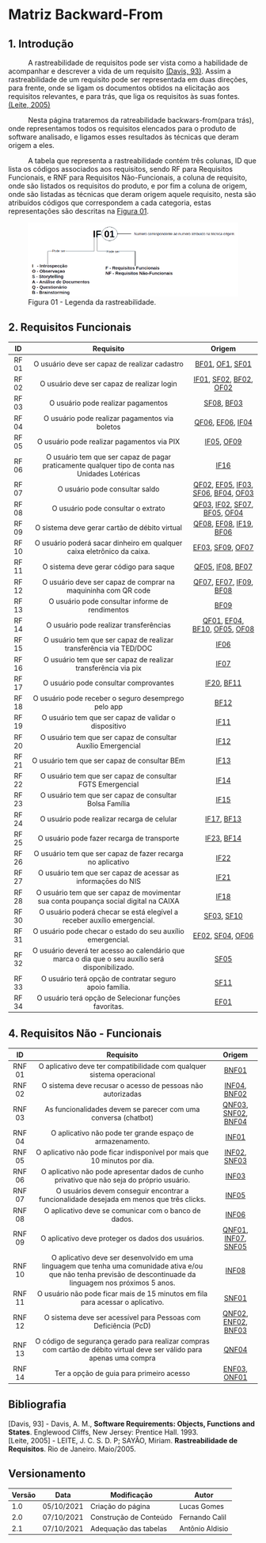 # Matriz Backward-From

## 1. Introdução

<p style="text-indent: 40px; align="justify"> A rastreabilidade de requisitos pode ser vista como a habilidade de acompanhar e descrever a vida de um requisito <a href="#Bibliografia">(Davis, 93)</a>. Assim a rastreabilidade de um requisito pode ser representada em duas direções, para frente, onde se ligam os documentos obtidos na elicitação aos requisitos relevantes, e para trás, que liga os requisitos às suas fontes.<a href="#Bibliografia">(Leite, 2005)</a>
</p>
<p style="text-indent: 40px; align="justify"> Nesta página trataremos da ratreabilidade backwars-from(para trás), onde representamos todos os requisitos elencados para o produto de software analisado, e ligamos esses resultados às técnicas que deram origem a eles. </p>

<p style="text-indent: 40px; align="justify"> A tabela que representa a rastreabilidade contém três colunas, ID que lista os códigos associados aos requisitos, sendo RF para Requisitos Funcionais, e RNF para Requisitos Não-Funcionais, a coluna de requisito, onde são listados os requisitos do produto, e por fim a coluna de origem, onde são listadas as técnicas que deram origem aquele requisito, nesta são atribuídos códigos que correspondem a cada categoria, estas representações são descritas na <a href="#Legenda">Figura 01</a>.</p>

<a id="Legenda"></a>
<Figure>
    <img class="legenda" src="../../assets/Images/legenda.png" alt="Legenda dos Requisitos">
    <figcaption>Figura 01 - Legenda da rastreabilidade. </figcaption>
</Figure>


## 2. Requisitos Funcionais
<center>

| ID | Requisito | Origem | 
|:--:|:--:|:--:|
| RF 01 | O usuário deve ser capaz de realizar cadastro | <a href="../Tecnicas/brainstorm#BrainstormingFuncional">BF01</a>, <a href="../Tecnicas/observacao#ObservaçãoFuncional">OF1</a>, <a href="../Tecnicas/storytelling#StorytellingFuncional">SF01</a> | 
| RF 02 | O usuário deve ser capaz de realizar login | <a href="../Tecnicas/inpeccao#IntrospecçãoFuncional">IF01</a>, <a href="../Tecnicas/storytelling#StorytellingFuncional">SF02</a>, <a href="../Tecnicas/brainstorm#BrainstormingFuncional">BF02</a>, <a href="../Tecnicas/observacao#ObservaçãoFuncional">OF02</a> | 
| RF 03 | O usuário pode realizar pagamentos | <a href="../Tecnicas/storytelling#StorytellingFuncional">SF08</a>, <a href="../Tecnicas/brainstorm#BrainstormingFuncional">BF03</a> |
| RF 04 | O usuário pode realizar pagamentos via boletos | <a href="../Tecnicas/questionario#QuestionarioFuncional">QF06</a>, <a href="../Tecnicas/entrevista#EntrevistaFuncional">EF06</a>, <a href="../Tecnicas/inpeccao#IntrospecçãoFuncional">IF04</a> |
| RF 05 | O usuário pode realizar pagamentos via PIX | <a href="../Tecnicas/inpeccao#IntrospecçãoFuncional">IF05</a>, <a href="../Tecnicas/observacao#ObservaçãoFuncional">OF09</a> | 
| RF 06 | O usuário tem que ser capaz de pagar praticamente qualquer tipo de conta nas Unidades Lotéricas| <a href="../Tecnicas/inpeccao#IntrospecçãoFuncional">IF16</a> |
| RF 07 | O usuário pode consultar saldo | <a href="../Tecnicas/questionario#QuestionarioFuncional">QF02</a>, <a href="../Tecnicas/entrevista#EntrevistaFuncional">EF05</a>, <a href="../Tecnicas/inpeccao#IntrospecçãoFuncional">IF03</a>, <a href="../Tecnicas/storytelling#StorytellingFuncional">SF06</a>, <a href="../Tecnicas/brainstorm#BrainstormingFuncional">BF04</a>, <a href="../Tecnicas/observacao#ObservaçãoFuncional">OF03</a>  | 
| RF 08 | O usuário pode consultar o extrato | <a href="../Tecnicas/questionario#QuestionarioFuncional">QF03</a>, <a href="../Tecnicas/inpeccao#IntrospecçãoFuncional">IF02</a>, <a href="../Tecnicas/storytelling#StorytellingFuncional">SF07</a>, <a href="../Tecnicas/brainstorm#BrainstormingFuncional">BF05</a>, <a href="../Tecnicas/observacao#ObservaçãoFuncional">OF04</a>  | 
| RF 09 | O sistema deve gerar cartão de débito virtual | <a href="../Tecnicas/questionario#QuestionarioFuncional">QF08</a>, <a href="../Tecnicas/entrevista#EntrevistaFuncional">EF08</a>, <a href="../Tecnicas/inpeccao#IntrospecçãoFuncional">IF19</a>, <a href="../Tecnicas/brainstorm#BrainstormingFuncional">BF06</a> | 
| RF 10 | O usuário poderá sacar dinheiro em qualquer caixa eletrônico da caixa.| <a href="../Tecnicas/entrevista#EntrevistaFuncional">EF03</a>, <a href="../Tecnicas/storytelling#StorytellingFuncional">SF09</a>, <a href="../Tecnicas/observacao#ObservaçãoFuncional">OF07</a>  |  
| RF 11 | O sistema deve gerar código para saque | <a href="../Tecnicas/questionario#QuestionarioFuncional">QF05</a>, <a href="../Tecnicas/inpeccao#IntrospecçãoFuncional">IF08</a>, <a href="../Tecnicas/brainstorm#BrainstormingFuncional">BF07</a> | 
| RF 12 | O usuário deve ser capaz de comprar na maquininha com QR code | <a href="../Tecnicas/questionario#QuestionarioFuncional">QF07</a>, <a href="../Tecnicas/entrevista#EntrevistaFuncional">EF07</a>, <a href="../Tecnicas/inpeccao#IntrospecçãoFuncional">IF09</a>, <a href="../Tecnicas/brainstorm#BrainstormingFuncional">BF08</a> | 
| RF 13 | O usuário pode consultar informe de rendimentos | <a href="../Tecnicas/brainstorm#BrainstormingFuncional">BF09</a> | 
| RF 14 | O usuário pode realizar transferências | <a href="../Tecnicas/questionario#QuestionarioFuncional">QF01</a>, <a href="../Tecnicas/entrevista#EntrevistaFuncional">EF04</a>, <a href="../Tecnicas/brainstorm#BrainstormingFuncional">BF10</a>, <a href="../Tecnicas/observacao#ObservaçãoFuncional">OF05</a>, <a href="../Tecnicas/observacao#ObservaçãoFuncional">OF08</a>   | 
| RF 15 | O usuário tem que ser capaz de realizar transferência via TED/DOC  | <a href="../Tecnicas/inpeccao#IntrospecçãoFuncional">IF06</a> | 
| RF 16 | O usuário tem que ser capaz de realizar transferência via pix  | <a href="../Tecnicas/inpeccao#IntrospecçãoFuncional">IF07</a> | 
| RF 17 | O usuário pode consultar comprovantes | <a href="../Tecnicas/inpeccao#IntrospecçãoFuncional">IF20</a>, <a href="../Tecnicas/brainstorm#BrainstormingFuncional">BF11</a> | 
| RF 18 | O usuário pode receber o seguro desemprego pelo app | <a href="../Tecnicas/brainstorm#BrainstormingFuncional">BF12</a> |
| RF 19 | O usuário tem que ser capaz de validar o dispositivo | <a href="../Tecnicas/inpeccao#IntrospecçãoFuncional">IF11</a> | 
| RF 20 | O usuário tem que ser capaz de consultar Auxílio Emergencial| <a href="../Tecnicas/inpeccao#IntrospecçãoFuncional">IF12</a> | 
| RF 21 | O usuário tem que ser capaz de consultar BEm | <a href="../Tecnicas/inpeccao#IntrospecçãoFuncional">IF13</a> | 
| RF 22 | O usuário tem que ser capaz de consultar FGTS Emergencial | <a href="../Tecnicas/inpeccao#IntrospecçãoFuncional">IF14</a> | 
| RF 23 | O usuário tem que ser capaz de consultar Bolsa Família| <a href="../Tecnicas/inpeccao#IntrospecçãoFuncional">IF15</a> | 
| RF 24 | O usuário pode realizar recarga de celular | <a href="../Tecnicas/inpeccao#IntrospecçãoFuncional">IF17</a>, <a href="../Tecnicas/brainstorm#BrainstormingFuncional">BF13</a> |  
| RF 25 | O usuário pode fazer recarga de transporte | <a href="../Tecnicas/inpeccao#IntrospecçãoFuncional">IF23</a>, <a href="../Tecnicas/brainstorm#BrainstormingFuncional">BF14</a> | 
| RF 26 | O usuário tem que ser capaz de fazer recarga no aplicativo | <a href="../Tecnicas/inpeccao#IntrospecçãoFuncional">IF22</a> | 
| RF 27 | O usuário tem que ser capaz de acessar as informaçōes do NIS | <a href="../Tecnicas/inpeccao#IntrospecçãoFuncional">IF21</a> | 
| RF 28 | O usuário tem que ser capaz de movimentar sua conta poupança social digital na CAIXA | <a href="../Tecnicas/inpeccao#IntrospecçãoFuncional">IF18</a> | 
| RF 30 | O usuário poderá checar se está elegível a receber auxílio emergencial. | <a href="../Tecnicas/storytelling#StorytellingFuncional">SF03</a>, <a href="../Tecnicas/storytelling#StorytellingFuncional">SF10</a> | 
| RF 31 | O usuário pode checar o estado do seu auxílio emergencial. | <a href="../Tecnicas/entrevista#EntrevistaFuncional">EF02</a>, <a href="../Tecnicas/storytelling#StorytellingFuncional">SF04</a>, <a href="../Tecnicas/observacao#ObservaçãoFuncional">OF06</a>  | 
| RF 32 | O usuário deverá ter acesso ao calendário que marca o dia que o seu auxílio será disponibilizado. | <a href="../Tecnicas/storytelling#StorytellingFuncional">SF05</a> | 
| RF 33 | O usuário terá opção de contratar seguro apoio família. | <a href="../Tecnicas/storytelling#StorytellingFuncional">SF11</a> | 
| RF 34 | O usuário terá opção de Selecionar funções favoritas. | <a href="../Tecnicas/entrevista#EntrevistaFuncional">EF01</a> | 

</center>


## 4. Requisitos Não - Funcionais

<center>

| ID | Requisito | Origem |
|:--:|:--:|:--:|
| RNF 01 | O aplicativo deve ter compatibilidade com qualquer sistema operacional | <a href="../Tecnicas/brainstorm#BrainstormingNFuncional">BNF01</a> | 
| RNF 02 | O sistema deve recusar o acesso de pessoas não autorizadas | <a href="../Tecnicas/inpeccao#IntrospecçãoNFuncional">INF04</a>, <a href="../Tecnicas/brainstorm#BrainstormingNFuncional">BNF02</a>  | 
| RNF 03 | As funcionalidades devem se parecer com uma conversa (chatbot) | <a href="../Tecnicas/questionario#QuestionarioNFuncional">QNF03</a>, <a href="../Tecnicas/storytelling#StorytellingNFuncional">SNF02</a>, <a href="../Tecnicas/brainstorm#BrainstormingNFuncional">BNF04</a>  | 
| RNF 04 | O aplicativo não pode ter grande espaço de armazenamento. | <a href="../Tecnicas/inpeccao#IntrospecçãoNFuncional">INF01</a> |
| RNF 05 | O aplicativo não pode ficar indisponível por mais que 10 minutos por dia. | <a href="../Tecnicas/inpeccao#IntrospecçãoNFuncional">INF02</a>, <a href="../Tecnicas/storytelling#StorytellingNFuncional">SNF03</a>   | 
| RNF 06 | O aplicativo não pode apresentar dados de cunho privativo que não seja do próprio usuário. | <a href="../Tecnicas/inpeccao#IntrospecçãoNFuncional">INF03</a>  | 
| RNF 07 | O usuários devem conseguir encontrar a funcionalidade desejada em menos que três clicks. | <a href="../Tecnicas/inpeccao#IntrospecçãoNFuncional">INF05</a>  |
| RNF 08 | O aplicativo deve se comunicar com o banco de dados.| <a href="../Tecnicas/inpeccao#IntrospecçãoNFuncional">INF06</a>  | 
| RNF 09 | O aplicativo deve proteger os dados dos usuários.| <a href="../Tecnicas/questionario#QuestionarioNFuncional">QNF01</a>, <a href="../Tecnicas/inpeccao#IntrospecçãoNFuncional">INF07</a>, <a href="../Tecnicas/storytelling#StorytellingNFuncional">SNF05</a>  | 
| RNF 10 | O aplicativo deve ser desenvolvido em uma linguagem que tenha uma comunidade ativa e/ou que não tenha previsão de descontinuade da linguagem nos próximos 5 anos.| <a href="../Tecnicas/inpeccao#IntrospecçãoNFuncional">INF08</a>  | 
| RNF 11 | O usuário não pode ficar mais de 15 minutos em fila para acessar o aplicativo. | <a href="../Tecnicas/storytelling#StorytellingNFuncional">SNF01</a> |
| RNF 12 | O sistema deve ser acessível para Pessoas com Deficiência (PcD) | <a href="../Tecnicas/questionario#QuestionarioNFuncional">QNF02</a>, <a href="../Tecnicas/entrevista#EntrevistaNFuncional">ENF02</a>, <a href="../Tecnicas/brainstorm#BrainstormingNFuncional">BNF03</a> | 
| RNF 13 | 	O código de segurança gerado para realizar compras com cartão de débito virtual deve ser válido para apenas uma compra | <a href="../Tecnicas/questionario#QuestionarioNFuncional">QNF04</a> | 
| RNF 14 | 	Ter a opção de guia para primeiro acesso | <a href="../Tecnicas/entrevista#EntrevistaNFuncional">ENF03</a>, <a href="../Tecnicas/observacao#ObservaçãoNFuncional">ONF01</a>| 

</center>


## Bibliografia <a id="Bibliografia"></a>

[Davis, 93] - Davis, A. M., **Software Requirements: Objects, Functions and States**. Englewood Cliffs, New Jersey: Prentice Hall. 1993.  
[Leite, 2005] - LEITE, J. C. S. D. P; SAYÃO, Miriam. **Rastreabilidade de Requisitos**. Rio de Janeiro. Maio/2005.

## Versionamento
<center>

| Versão | Data | Modificação | Autor |
|--|--|--|--|
| 1.0 | 05/10/2021 | Criação do página | Lucas Gomes |
| 2.0 | 07/10/2021 | Construção de Conteúdo | Fernando Calil |
| 2.1 | 07/10/2021 | Adequação das tabelas | Antônio Aldisio |


</center>